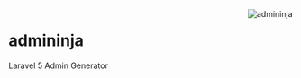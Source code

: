 <img align="right" src="https://cloud.githubusercontent.com/assets/1250622/6046044/ed8e5746-ac9e-11e4-9672-7d16d5c0ff5c.png" alt="admininja" />

admininja
===

Laravel 5 Admin Generator
